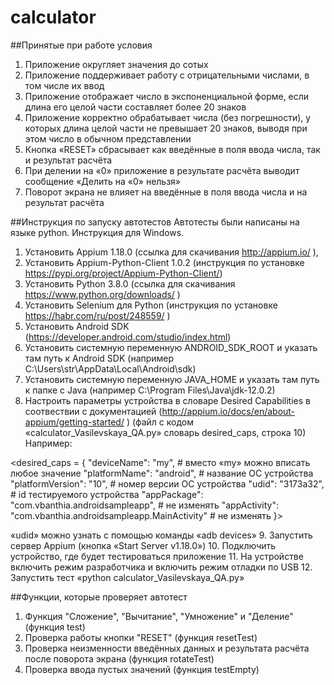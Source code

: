# calculator
##Принятые при работе условия
1.	Приложение округляет значения до сотых
2.	Приложение поддерживает работу с отрицательными числами, в том числе их ввод
3.	Приложение отображает число в экспоненциальной форме, если длина его целой части составляет более 20 знаков
4.	Приложение корректно обрабатывает числа (без погрешности), у которых длина целой части не превышает 20 знаков, выводя при этом число в обычном представлении
5.	Кнопка «RESET» сбрасывает как введённые в поля ввода числа, так и результат расчёта
6.	При делении на «0» приложение в результате расчёта выводит сообщение «Делить на «0» нельзя»
7.	Поворот экрана не влияет на введённые в поля ввода числа и на результат расчёта

##Инструкция по запуску автотестов
Автотесты были написаны на языке python.
Инструкция для Windows.
1.	Установить Appium 1.18.0 (ссылка для скачивания http://appium.io/ ), 
2.	Установить Appium-Python-Client 1.0.2 (инструкция по установке https://pypi.org/project/Appium-Python-Client/)
3.	Установить Python 3.8.0 (ссылка для скачивания https://www.python.org/downloads/ )
4.	Установить Selenium для Python (инструкция по установке https://habr.com/ru/post/248559/ )
5.	Установить Android SDK (https://developer.android.com/studio/index.html)
6.	Установить системную переменную ANDROID_SDK_ROOT и указать там путь к Android SDK (например C:\Users\str\AppData\Local\Android\sdk)
7.	Установить системную переменную JAVA_HOME и указать там путь к папке с Java (например C:\Program Files\Java\jdk-12.0.2)
8.	Настроить параметры устройства в словаре Desired Capabilities в соотвествии с документацией  (http://appium.io/docs/en/about-appium/getting-started/ ) (файл с кодом «calculator_Vasilevskaya_QA.py» словарь desired_caps, строка 10)
Например:

<desired_caps = {
"deviceName": "my",  # вместо «my» можно вписать любое значение
"platformName": "android", # название ОС устройства
"platformVersion": "10", # номер версии ОС устройства
"udid": "3173a32", # id тестируемого устройства
"appPackage": "com.vbanthia.androidsampleapp", # не изменять
"appActivity": "com.vbanthia.androidsampleapp.MainActivity"  # не изменять
}>

«udid»  можно узнать с помощью команды «adb devices»
9.	Запустить сервер Appium (кнопка «Start Server v1.18.0»)
10.	Подключить устройство, где будет тестироваться приложение
11.	На устройстве включить режим разработчика и включить режим отладки по USB
12.	Запустить тест «python calculator_Vasilevskaya_QA.py»

##Функции, которые проверяет автотест
1. Функция "Сложение", "Вычитание", "Умножение" и "Деление" (функция test)
2. Проверка работы кнопки "RESET" (функция resetTest)
3. Проверка неизменности введённых данных и результата расчёта после поворота экрана (функция rotateTest)
4. Проверка ввода пустых значений (функция testEmpty)
